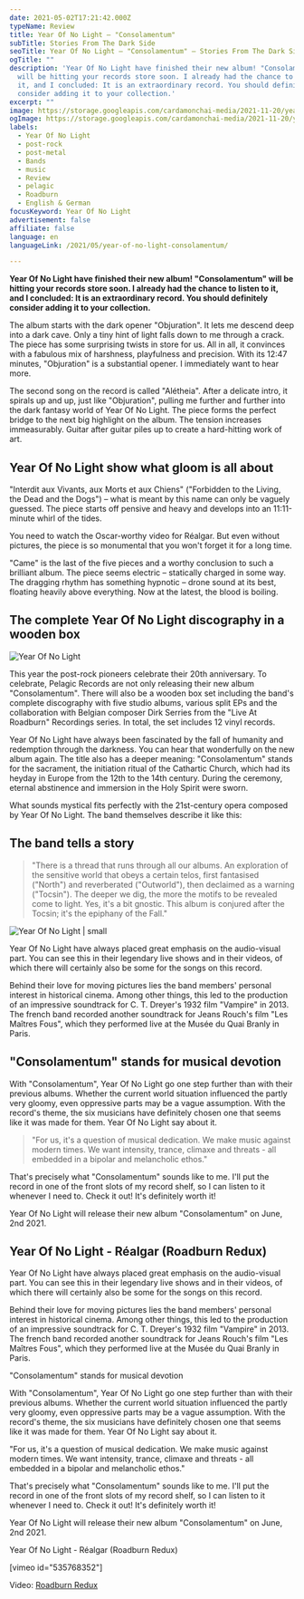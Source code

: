 ```yaml
---
date: 2021-05-02T17:21:42.000Z
typeName: Review
title: Year Of No Light – "Consolamentum"
subTitle: Stories From The Dark Side
seoTitle: Year Of No Light – "Consolamentum" – Stories From The Dark Side
ogTitle: ""
description: 'Year Of No Light have finished their new album! "Consolamentum"
  will be hitting your records store soon. I already had the chance to listen to
  it, and I concluded: It is an extraordinary record. You should definitely
  consider adding it to your collection.'
excerpt: ""
image: https://storage.googleapis.com/cardamonchai-media/2021-11-20/year-of-no-light-jpg-imagine-f8f8f8_767271_1024_768/640.webp
ogImage: https://storage.googleapis.com/cardamonchai-media/2021-11-20/year-of-no-light-fb-png-imagine-f8f8f8_6a6564_1200_628/640.webp
labels:
  - Year Of No Light
  - post-rock
  - post-metal
  - Bands
  - music
  - Review
  - pelagic
  - Roadburn
  - English & German
focusKeyword: Year Of No Light
advertisement: false
affiliate: false
language: en
languageLink: /2021/05/year-of-no-light-consolamentum/

---
```


**Year Of No Light have finished their new album! "Consolamentum" will be hitting your records store soon. I already had the chance to listen to it, and I concluded: It is an extraordinary record. You should definitely consider adding it to your collection.**

The album starts with the dark opener "Objuration". It lets me descend deep into a dark cave. Only a tiny hint of light falls down to me through a crack. The piece has some surprising twists in store for us. All in all, it convinces with a fabulous mix of harshness, playfulness and precision. With its 12:47 minutes, "Objuration" is a substantial opener. I immediately want to hear more.

The second song on the record is called "Alétheia". After a delicate intro, it spirals up and up, just like "Objuration", pulling me further and further into the dark fantasy world of Year Of No Light. The piece forms the perfect bridge to the next big highlight on the album. The tension increases immeasurably. Guitar after guitar piles up to create a hard-hitting work of art.

## Year Of No Light show what gloom is all about

"Interdit aux Vivants, aux Morts et aux Chiens" ("Forbidden to the Living, the Dead and the Dogs") – what is meant by this name can only be vaguely guessed. The piece starts off pensive and heavy and develops into an 11:11-minute whirl of the tides.

You need to watch the Oscar-worthy video for Réalgar. But even without pictures, the piece is so monumental that you won't forget it for a long time.

"Came" is the last of the five pieces and a worthy conclusion to such a brilliant album. The piece seems electric – statically charged in some way. The dragging rhythm has something hypnotic – drone sound at its best, floating heavily above everything. Now at the latest, the blood is boiling.

## The complete Year Of No Light discography in a wooden box

![Year Of No Light](https://storage.googleapis.com/cardamonchai-media/2021-11-20/year-of-no-light-3-png-imagine-f8f8f8_b49c9a_800_800/640.webp)

This year the post-rock pioneers celebrate their 20th anniversary. To celebrate, Pelagic Records are not only releasing their new album "Consolamentum". There will also be a wooden box set including the band's complete discography with five studio albums, various split EPs and the collaboration with Belgian composer Dirk Serries from the "Live At Roadburn" Recordings series. In total, the set includes 12 vinyl records.

Year Of No Light have always been fascinated by the fall of humanity and redemption through the darkness. You can hear that wonderfully on the new album again. The title also has a deeper meaning: "Consolamentum" stands for the sacrament, the initiation ritual of the Cathartic Church, which had its heyday in Europe from the 12th to the 14th century. During the ceremony, eternal abstinence and immersion in the Holy Spirit were sworn.

What sounds mystical fits perfectly with the 21st-century opera composed by Year Of No Light. The band themselves describe it like this:

## The band tells a story

> "There is a thread that runs through all our albums. An exploration of the sensitive world that obeys a certain telos, first fantasised ("North") and reverberated ("Outworld"), then declaimed as a warning ("Tocsin"). The deeper we dig, the more the motifs to be revealed come to light. Yes, it's a bit gnostic. This album is conjured after the Tocsin; it's the epiphany of the Fall."

![Year Of No Light | small](https://storage.googleapis.com/cardamonchai-media/2021-11-20/year-of-no-light-1-jpeg-imagine-181808_24150e_800_800/640.webp)

Year Of No Light have always placed great emphasis on the audio-visual part. You can see this in their legendary live shows and in their videos, of which there will certainly also be some for the songs on this record.

Behind their love for moving pictures lies the band members' personal interest in historical cinema. Among other things, this led to the production of an impressive soundtrack for C. T. Dreyer's 1932 film "Vampire" in 2013. The french band recorded another soundtrack for Jeans Rouch's film "Les Maîtres Fous", which they performed live at the Musée du Quai Branly in Paris.

## "Consolamentum" stands for musical devotion

With "Consolamentum", Year Of No Light go one step further than with their previous albums. Whether the current world situation influenced the partly very gloomy, even oppressive parts may be a vague assumption. With the record's theme, the six musicians have definitely chosen one that seems like it was made for them. Year Of No Light say about it.

> "For us, it's a question of musical dedication. We make music against modern times. We want intensity, trance, climaxe and threats - all embedded in a bipolar and melancholic ethos."

That's precisely what "Consolamentum" sounds like to me. I'll put the record in one of the front slots of my record shelf, so I can listen to it whenever I need to. Check it out! It's definitely worth it!

Year Of No Light will release their new album "Consolamentum" on June, 2nd 2021.

## Year Of No Light - Réalgar (Roadburn Redux)

Year Of No Light have always placed great emphasis on the audio-visual part. You can see this in their legendary live shows and in their videos, of which there will certainly also be some for the songs on this record.

Behind their love for moving pictures lies the band members' personal interest in historical cinema. Among other things, this led to the production of an impressive soundtrack for C. T. Dreyer's 1932 film "Vampire" in 2013. The french band recorded another soundtrack for Jeans Rouch's film "Les Maîtres Fous", which they performed live at the Musée du Quai Branly in Paris.

"Consolamentum" stands for musical devotion

With "Consolamentum", Year Of No Light go one step further than with their previous albums. Whether the current world situation influenced the partly very gloomy, even oppressive parts may be a vague assumption. With the record's theme, the six musicians have definitely chosen one that seems like it was made for them. Year Of No Light say about it.

"For us, it's a question of musical dedication. We make music against modern times. We want intensity, trance, climaxe and threats - all embedded in a bipolar and melancholic ethos."

That's precisely what "Consolamentum" sounds like to me. I'll put the record in one of the front slots of my record shelf, so I can listen to it whenever I need to. Check it out! It's definitely worth it!

Year Of No Light will release their new album "Consolamentum" on June, 2nd 2021.

Year Of No Light - Réalgar (Roadburn Redux)

[vimeo id="535768352"]

Video: [Roadburn Redux](https://www.roadburnredux.com/)
